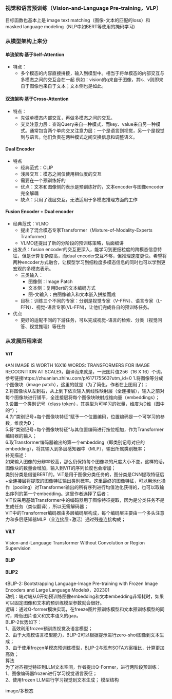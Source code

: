 ### 视觉和语言预训练（Vision-and-Language Pre-training，VLP）
目标函数也基本上是 image text matching（图像-文本的匹配的loss）和 masked language modeling（NLP中如BERT等使用的掩码学习)

### 从模型架构上来分
#### 单流架构 基于Self-Attention
- 特点：
  - 多个模态的内容直接拼接，输入到模型中。相当于将单模态的内部交互与多模态之间的交互合在一起
  例如：vision的q来自于图像，其k、v则即来自于图像也来自于文本；文本侧也是如此。
#### 双流架构 基于Cross-Attention
- 特点：
  - 先做单模态内部交互，再做多模态之间的交互。
  - 交叉注意力层：查询Query来自一种模式，而key、value来自另一种模式。通常包含两个单向交叉注意力层：一个是语言到视觉，另一个是视觉到与语言。他们负责在两种模式之间交换信息和调整语义。
#### Dual Encoder
- 特点
  - 经典范式：CLIP
  - 浅层交互：模态之间仅使用相似度的交互
  - 需要在一个预训练好的
  - 优点：文本和图像侧的表示是预训练好的，文本encoder与图像encoder完全解耦
  - 缺点：只用了浅层交互，无法适用于多模态推理方面的工作
  
#### Fusion Encoder + Dual encoder
  - 经典范式：VLMO 
    - 提出了混合模态专家Transformer（Mixture-of-Modality-Experts Tranformer）
    - VLMO还提出了新的分阶段的预训练策略，后面细讲
  - 出发点：fusion encoder的交互更深入，能学习到更细粒度的跨模态信息特征，但是计算复杂度高，而dual encoder交互不够，但推理速度更快。希望将两种encoder方式融合，让模型学习到细粒度多模态信息的同时也可以学到更宏观的多模态表示。
    - 三类输入：
      - 图像侧：Image Patch
      - 文本侧：复用Bert的文本编码方式
      - 图-文输入：由图像输入和文本嵌入拼接而成
    - 目标：训练三个不同的专家：分别是视觉专家（V-FFN）、语言专家（L-FFN）、视觉-语言专家(VL-FFN)，让他们完成各自的预训练任务。
  - 优点
    - 更好的适配不同的下游任务，可以完成视觉-语言的检索、分类（视觉问答、视觉推理）等任务  
### 从发展历程来说
#### ViT
《AN IMAGE IS WORTH 16X16 WORDS: TRANSFORMERS FOR IMAGE RECOGNITION AT SCALE》，翻译而来就是，一张图片值256（16 X 16）个词。  
参考链接https://zhuanlan.zhihu.com/p/617175563?utm_id=0
1.将图像等分成个图像块（image patch），这里的就是（为了简化，作者在上图用了）；  
2.将图像块从左到右，从上到下依次输入到线性映射层（全连接层），输入之前对每个图像块进行铺平，全连接层将每个图像块映射成维向量（embeddings）；  
3.设置一个类别记号（class token），其类型为可学习的张量，维度为D维（图中的*）；  
4.为“类别记号+每个图像块特征“赋予一个位置编码，位置编码是一个可学习的参数，维度为D；  
5.将“类别记号+每个图像块特征“与其位置编码进行按位相加，作为Transformer编码器的输入；  
6.取Transformer编码器输出的第一个embedding（即类别记号对应的embedding），将其输入到多层感知器中（MLP），输出所属类别概率；  
补充描述：   
如果输入图像的分辨率较高，那么仍保持每个图像块的尺度大小不变，这样的话，图像块的数量会增加，输入到ViT的序列长度也会增加；  
类别分类是借鉴BERT的。ViT是用于图像分类任务的，图分类是CNN提取特征后+全连接层将提取的图像特征输出类别概率。这里最终的图像特征，可以用池化操作（pooling）对Transformer输出的所有序列进行均值池化获得的，也可以取输出序列的第一个embedding。这里作者选择了后者；  
ViT仅采用基础Transformer中的编码器用于图像特征提取，因为是分类任务不是生成任务（类似翻译），所以无需解码器；  
ViT中的Transformer编码器由多层编码层构成，每个编码层主要由一个多头注意力和多层感知器MLP（全连接层+激活）通过残差连接构成；  
#### ViLT   
Vision-and-Language Transformer Without Convolution or Region Supervision   

#### BLIP   

#### BLIP2
《BLIP-2: Bootstrapping Language-Image Pre-training with Frozen Image Encoders and Large Language Models》，202301   
动机：端对端从0开始预训练图像embedding和文本embedding非常耗时，如果可以固定图像和文本的预训练模型参数就会很好。   
逻辑：通过Q-former模块实现，在freeze图片预训练模型和文本预训练模型的同时，降低图片语义和文本语义的gap。   
BLIP-2优势如下：   
1、高效利用frozen预训练视觉及语言模型；   
2、由于大规模语言模型能力，BLIP-2可以根据提示进行zero-shot图像到文本生成；    
3、由于使用frozen单模态预训练模型，BLIP-2与现有SOTA方案相比，计算更加高效；   
算法   
为了对齐视觉特征到LLM文本空间，作者提出Q-Former，进行两阶段预训练：   
1、图像编码器frozen进行学习视觉语言表征；   
2、使用frozen LLM进行学习视觉到文本生成； 
模型结构    

image/多模态
